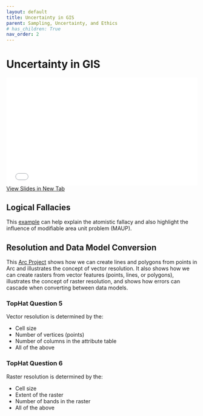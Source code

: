 ```yaml
---
layout: default
title: Uncertainty in GIS
parent: Sampling, Uncertainty, and Ethics
# has_children: True
nav_order: 2
---
```


<!-- 
<script type="text/javascript" async
  src="https://cdn.mathjax.org/mathjax/latest/MathJax.js?config=TeX-MML-AM_CHTML">
</script>
 -->

# Uncertainty in GIS



<div style="overflow: hidden;
  padding-top: 56.25%;
  position: relative">
  <iframe src="content/Uncertainty_GIS.html" title="Processes" scrolling="no" frameborder="0"
    style="border: 0;
   height: 100%;
   left: 0;
   position: absolute;
   top: 0;
   width: 100%;">
   <p>Your browser does not support iframes.</p>
 </iframe>
</div>
<a href="content/Uncertainty_GIS.html" target="_blank">View Slides in New Tab</a>

## Logical Fallacies

This [example](https://github.com/GEOS270/Module6/blob/main/data/AtomisticFallacy.zip) can help explain the atomistic fallacy and also highlight the influence of modifiable area unit problem (MAUP).

## Resolution and Data Model Conversion

This [Arc Project](https://github.com/GEOS270/Module6/blob/main/data/Resolution_and_Conversion.zip) shows how we can create lines and polygons from points in Arc and illustrates the concept of vector resolution.  It also shows how we can create rasters from vector features (points, lines, or polygons), illustrates the concept of raster resolution, and shows how errors can cascade when converting between data models.

### TopHat Question 5

Vector resolution is determined by the:

* Cell size
* Number of vertices (points)
* Number of columns in the attribute table
* All of the above

### TopHat Question 6

Raster resolution is determined by the:

* Cell size
* Extent of the raster
* Number of bands in the raster
* All of the above

